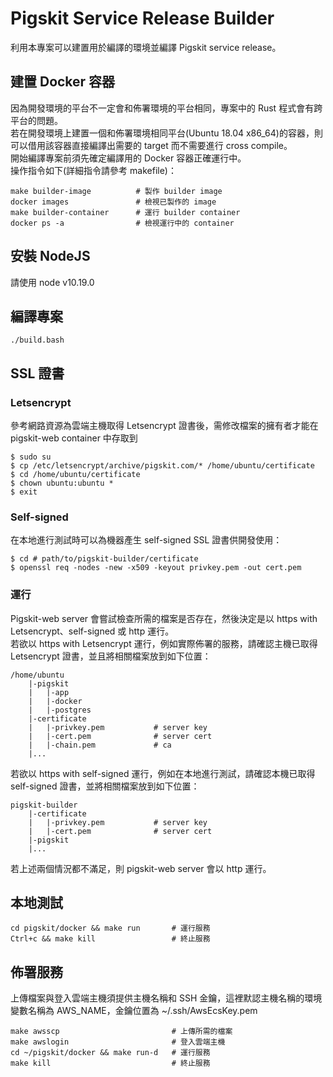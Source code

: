 # Pigskit Service Release Builder  

利用本專案可以建置用於編譯的環境並編譯 Pigskit service release。  

## 建置 Docker 容器  

因為開發環境的平台不一定會和佈署環境的平台相同，專案中的 Rust 程式會有跨平台的問題。  
若在開發環境上建置一個和佈署環境相同平台(Ubuntu 18.04 x86_64)的容器，則可以借用該容器直接編譯出需要的 target 而不需要進行 cross compile。  
開始編譯專案前須先確定編譯用的 Docker 容器正確運行中。  
操作指令如下(詳細指令請參考 makefile)：  

```
make builder-image          # 製作 builder image
docker images               # 檢視已製作的 image
make builder-container      # 運行 builder container
docker ps -a                # 檢視運行中的 container
```

## 安裝 NodeJS

請使用 node v10.19.0

## 編譯專案  

```
./build.bash
```

## SSL 證書

### Letsencrypt  

參考網路資源為雲端主機取得 Letsencrypt 證書後，需修改檔案的擁有者才能在 pigskit-web container 中存取到  

```
$ sudo su
$ cp /etc/letsencrypt/archive/pigskit.com/* /home/ubuntu/certificate
$ cd /home/ubuntu/certificate
$ chown ubuntu:ubuntu *
$ exit
```

### Self-signed

在本地進行測試時可以為機器產生 self-signed SSL 證書供開發使用：

```
$ cd # path/to/pigskit-builder/certificate
$ openssl req -nodes -new -x509 -keyout privkey.pem -out cert.pem

```

### 運行  

Pigskit-web server 會嘗試檢查所需的檔案是否存在，然後決定是以 https with Letsencrypt、self-signed 或 http 運行。  
若欲以 https with Letsencrypt 運行，例如實際佈署的服務，請確認主機已取得 Letsencrypt 證書，並且將相關檔案放到如下位置：  

```
/home/ubuntu
    |-pigskit
    |   |-app
    |   |-docker
    |   |-postgres
    |-certificate
    |   |-privkey.pem           # server key
    |   |-cert.pem              # server cert
    |   |-chain.pem             # ca
    |...
```

若欲以 https with self-signed 運行，例如在本地進行測試，請確認本機已取得 self-signed 證書，並將相關檔案放到如下位置：  

```
pigskit-builder
    |-certificate
    |   |-privkey.pem           # server key
    |   |-cert.pem              # server cert
    |-pigskit
    |...
```

若上述兩個情況都不滿足，則 pigskit-web server 會以 http 運行。  

## 本地測試

```
cd pigskit/docker && make run       # 運行服務
Ctrl+c && make kill                 # 終止服務
```

## 佈署服務

上傳檔案與登入雲端主機須提供主機名稱和 SSH 金鑰，這裡默認主機名稱的環境變數名稱為 AWS_NAME，金鑰位置為 ~/.ssh/AwsEcsKey.pem

```
make awsscp                         # 上傳所需的檔案
make awslogin                       # 登入雲端主機
cd ~/pigskit/docker && make run-d   # 運行服務
make kill                           # 終止服務
```